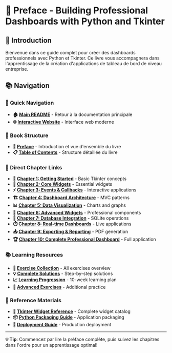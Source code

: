 # 📝 Preface - Building Professional Dashboards with Python and Tkinter

## 🎯 Introduction

Bienvenue dans ce guide complet pour créer des dashboards professionnels avec Python et Tkinter. Ce livre vous accompagnera dans l'apprentissage de la création d'applications de tableau de bord de niveau entreprise.

## 📚 Navigation

### 🔗 Quick Navigation
- **🏠 [Main README](../README.md)** - Retour à la documentation principale
- **🌐 [Interactive Website](../index.html)** - Interface web moderne

### 📖 Book Structure
- **📝 [Preface](../preface.md)** - Introduction et vue d'ensemble du livre
- **📋 [Table of Contents](../TABLE_OF_CONTENTS.md)** - Structure détaillée du livre

### 🎯 Direct Chapter Links
- **🎯 [Chapter 1: Getting Started](../chapters/chapter01-getting-started/README.md)** - Basic Tkinter concepts
- **🧩 [Chapter 2: Core Widgets](../chapters/chapter02-core-widgets/README.md)** - Essential widgets
- **⚡ [Chapter 3: Events & Callbacks](../chapters/chapter03-events-callbacks/README.md)** - Interactive applications
- **🏗️ [Chapter 4: Dashboard Architecture](../chapters/chapter04-dashboard-architecture/README.md)** - MVC patterns
- **📊 [Chapter 5: Data Visualization](../chapters/chapter05-data-visualization/README.md)** - Charts and graphs
- **🔧 [Chapter 6: Advanced Widgets](../chapters/chapter06-advanced-widgets/README.md)** - Professional components
- **💾 [Chapter 7: Database Integration](../chapters/chapter07-database-integration/README.md)** - SQLite operations
- **⏱️ [Chapter 8: Real-time Dashboards](../chapters/chapter08-real-time-dashboards/README.md)** - Live applications
- **📤 [Chapter 9: Exporting & Reporting](../chapters/chapter09-exporting-reporting/README.md)** - PDF generation
- **🏆 [Chapter 10: Complete Professional Dashboard](../chapters/chapter10-complete-professional-dashboard/README.md)** - Full application

### 📚 Learning Resources
- **🧪 [Exercise Collection](../exercises_summary.md)** - All exercises overview
- **💡 [Complete Solutions](../exercise_solutions.md)** - Step-by-step solutions
- **📈 [Learning Progression](../learning_progression_guide.md)** - 10-week learning plan
- **🔧 [Advanced Exercises](../additional_exercises.md)** - Additional practice

### 📖 Reference Materials
- **📖 [Tkinter Widget Reference](../appendices/appendix_a_tkinter_widget_reference.md)** - Complete widget catalog
- **📦 [Python Packaging Guide](../appendices/appendix_b_python_packaging.md)** - Application packaging
- **🚀 [Deployment Guide](../appendices/appendix_c_deployment_guide.md)** - Production deployment

---

**💡 Tip**: Commencez par lire la préface complète, puis suivez les chapitres dans l'ordre pour un apprentissage optimal!
